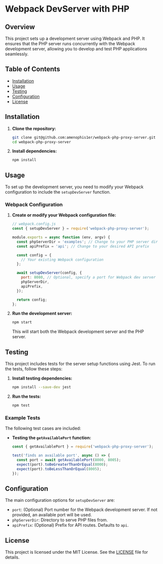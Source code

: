# Webpack DevServer with PHP

## Overview

This project sets up a development server using Webpack and PHP. It ensures that the PHP server runs concurrently with the Webpack development server, allowing you to develop and test PHP applications seamlessly.

## Table of Contents

- [Installation](#installation)
- [Usage](#usage)
- [Testing](#testing)
- [Configuration](#configuration)
- [License](#license)

## Installation

1. **Clone the repository:**

   ```bash
   git clone git@github.com:amenophis1er/webpack-php-proxy-server.git
   cd webpack-php-proxy-server
   ```

2. **Install dependencies:**

   ```bash
   npm install
   ```

## Usage

To set up the development server, you need to modify your Webpack configuration to include the `setupDevServer` function.

### Webpack Configuration

1. **Create or modify your Webpack configuration file:**

   ```javascript
   // webpack.config.js
   const { setupDevServer } = require('webpack-php-proxy-server');

   module.exports = async function (env, argv) {
     const phpServerDir = 'examples'; // Change to your PHP server directory
     const apiPrefix = 'api'; // Change to your desired API prefix

     const config = {
       // Your existing Webpack configuration
     };

     await setupDevServer(config, {
       port: 8080, // Optional, specify a port for Webpack dev server
       phpServerDir,
       apiPrefix,
     });

     return config;
   };
   ```

2. **Run the development server:**

   ```bash
   npm start
   ```

   This will start both the Webpack development server and the PHP server.

## Testing

This project includes tests for the server setup functions using Jest. To run the tests, follow these steps:

1. **Install testing dependencies:**

   ```bash
   npm install --save-dev jest
   ```

2. **Run the tests:**

   ```bash
   npm test
   ```

### Example Tests

The following test cases are included:

- **Testing the `getAvailablePort` function:**

  ```javascript
  const { getAvailablePort } = require('webpack-php-proxy-server');

  test('finds an available port', async () => {
    const port = await getAvailablePort(8000, 8005);
    expect(port).toBeGreaterThanOrEqual(8000);
    expect(port).toBeLessThanOrEqual(8005);
  });
  ```

## Configuration

The main configuration options for `setupDevServer` are:

- `port`: (Optional) Port number for the Webpack development server. If not provided, an available port will be used.
- `phpServerDir`: Directory to serve PHP files from.
- `apiPrefix`: (Optional) Prefix for API routes. Defaults to `api`.

## License

This project is licensed under the MIT License. See the [LICENSE](LICENSE) file for details.

